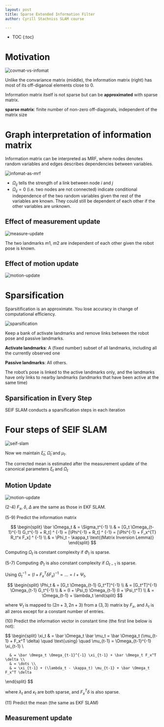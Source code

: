 ```yaml
---
layout: post
title: Sparse Extended Information Filter
author: Cyrill Stachniss SLAM course

---
```



* TOC
{:toc}



# Motivation

![covmat-vs-infomat](https://www.dropbox.com/s/yalswmbiblj0z2s/cov_mat_vs_info_mat.png?dl=1)

Unlike the convariance matrix (middle), the information matrix (right) has most of its off-diganoal elements close to 0.

Information matrix itself is not sparse but can be __approximated__ with sparse matrix.

__sparse matrix__: finite number of non-zero off-diagonals, independent of the matrix size


# Graph interpretation of information matrix

Information matrix can be interpreted as MRF, where nodes denotes random variables and edges describes dependencies between variables. 

![infomat-as-mrf](https://www.dropbox.com/s/d8hqlve9ar7tttw/infomat_graph.png?dl=1)

 - $\Omega_{ij}$ tells the strength of a link between node $i$ and $j$ 
 - $\Omega_{ij}=0$ (i.e. two nodes are not connected) indicate conditional independence of the two random variables given the rest of the variables are known. They could still be dependent of each other if the other variables are unknown.


## Effect of measurement update

![measure-update](https://www.dropbox.com/s/1l45uzyl0s70woo/measurement_update.gif?dl=1)


The two landmarks $m1$, $m2$ are independent of each other given the robot pose is known.

## Effect of motion update


![motion-update](https://www.dropbox.com/s/7beq4zo44vkauky/motion_update.gif?dl=1)


# Sparsification

Sparsitification is an approximate. You lose accuracy in change of computational efficiency.

![sparsification](https://www.dropbox.com/s/839q7zh0fklcpkb/sparsification.gif?dl=1)

Keep a bank of activate landmarks and remove links between the robot pose and passive landmarks.

__Activate landmarks__: A (fixed number) subset of all landmarks, including all the currently observed one

__Passive landmarks__: All others.

The robot’s pose is linked to the active landmarks only, and the landmarks have only links to nearby landmarks (landmarks that have been active at the same time)

## Sparsification in Every Step

SEIF SLAM conducts a sparsification steps in each iteration


# Four steps of SEIF SLAM

![seif-slam](https://www.dropbox.com/s/3z0vzljxjq3j8ye/seif_slam.png?dl=1)

Now we maintain $\tilde \xi_t$, $\tilde \Omega_t$ and $\mu_t$.

The corrected mean is estimated after the measurement update of the canonical parameters $\xi_t$ and $\Omega_t$


## Motion Update

![motion-update](https://www.dropbox.com/s/qsoxtjvz7lhmhdm/seif_motion_update.png?dl=1)

(2-4) $F_x$, $\delta$, $\Delta$ are the same as those in EKF SLAM.

(5-9) Predict the information matrix

$$
\begin{split}
\bar \Omega_t & = \Sigma_t^{-1} \\
              & = [G_t \Omega_{t-1}^{-1} G_t^{-1} + R_t] ^ {-1} = [\Phi^{-1} + R_t] ^ {-1} = [\Phi^{-1} + F_x^{T} R_t^x F_x] ^ {-1} \\
              & = \Phi_t - \kappa_t \text{(Matrix Inversion Lemma)}
\end{split}
$$

Computing $\Omega_t$ is constant complexity if $\Phi_t$ is sparse.

(5-7) Computing $\Phi_t$ is also constant complexity if $\Omega_{t-1}$ is sparse.

Using $G_t^{-1} = (I + F_x^T \delta F_x)^{-1} = \dots = I + \Psi_t$,

$$
\begin{split}
\Phi_t & = [G_t \Omega_{t-1} G_t^T]^{-1} \\
       & = [G_t^T]^{-1} \Omega_{t-1} G_t^{-1} \\
       & = (I + \Psi_t) \Omega_{t-1} (I + \Psi_t^T) \\
       & = \Omega_{t-1} + \lambda_t
\end{split}
$$

where $\Psi_t$ is mapped to $(2n+3, 2n+3)$ from a $(3, 3)$ matrix by $F_x$, and $\lambda_t$ is all zeros except for a constant number of entries.


(10) Predict the information vector in constant time (the first line below is not):

$$
\begin{split}
\xi_t & = \bar \Omega_t \bar \mu_t = \bar \Omega_t (\mu_{t-1} + F_x^T \delta) \quad \text{using} \quad \mu_{t-1} = \Omega_{t-1}^{-1} \xi_{t-1} \\

      & = \bar \Omega_t \Omega_{t-1}^{-1} \xi_{t-1} + \bar \Omega_t F_x^T \delta \\
      & = \dots \\
      & = \xi_{t-1} + (\lambda_t - \kappa_t) \mu_{t-1} + \bar \Omega_t F_x^T \delta 
\end{split}
$$

where $\lambda_t$ and $\kappa_t$ are both sparse, and $F_x^T \delta$ is also sparse.

(11) Predict the mean (the same as EKF SLAM)


## Measurement update

